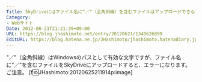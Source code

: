 ```yaml
---
Title: SkyDriveにはファイル名に"／"（全角斜線）を含むファイルはアップロードできない
Category:
- Webサイト
Date: 2012-06-21T21:21:39+09:00
URL: https://blog.jhashimoto.net/entry/20120621/1340626899
EditURL: https://blog.hatena.ne.jp/JHashimoto/jhashimoto.hatenadiary.jp/atom/entry/12921228815717256134
---
```


"／"（全角斜線）はWindowsのパスとして有効な文字ですが、ファイル名に"／"を含むファイルをSkyDriveにアップロードすると、エラーになります。ご注意。
[f:id:JHashimoto:20120625211914p:image]
